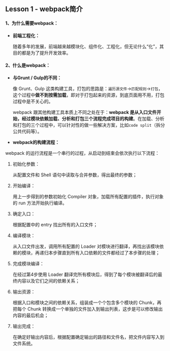 ## Lesson 1 - webpack简介

#### 1、为什么需要webpack：

- **前端工程化：**

  随着多年的发展，前端越来越模块化、组件化、工程化，但无论什么“化”，其目的都是为了提升开发效率。

#### 2、什么是webpack：

- **与Grunt / Gulp的不同：**

  像 Grunt、Gulp 这类构建工具，打包的思路是：`遍历源文件`→`匹配规则`→`打包`，这个过程中**做不到按需加载**，即对于打包起来的资源，到底页面用不用，打包过程中是不关心的。

  webpack 跟其他构建工具本质上不同之处在于：**webpack 是从入口文件开始，经过模块依赖加载、分析和打包三个流程完成项目的构建**。在加载、分析和打包的三个过程中，可以针对性的做一些解决方案，比如`code split`（拆分公共代码等）。

- **webpack的构建流程：**
  
webpack 的运行流程是一个串行的过程，从启动到结束会依次执行以下流程：
  
1. 初始化参数：
  
     从配置文件和 Shell 语句中读取与合并参数，得出最终的参数；
  
  2. 开始编译：
  
     用上一步得到的参数初始化 Compiler 对象，加载所有配置的插件，执行对象的 run 方法开始执行编译。
  
  3. 确定入口：
  
     根据配置中的 entry 找出所有的入口文件；
  
  4. 编译模块：
  
     从入口文件出发，调用所有配置的 Loader 对模块进行翻译，再找出该模块依赖的模块，再递归本步骤直到所有入口依赖的文件都经过了本步骤的处理；
  
  5. 完成模块编译：
  
     在经过第4步使用 Loader 翻译完所有模块后，得到了每个模块被翻译后的最终内容以及它们之间的依赖关系；
  
  6. 输出资源：
  
     根据入口和模块之间的依赖关系，组装成一个个包含多个模块的 Chunk，再把每个 Chunk 转换成一个单独的文件加入到输出列表，这步是可以修改输出内容的最后机会；
  
  7. 输出完成：
  
     在确定好输出内容后，根据配置确定输出的路径和文件名，把文件内容写入到文件系统。
  
     
  
  
  

